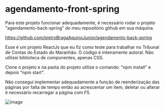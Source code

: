 # agendamento-front-spring
Para este projeto funcionar adequadamente, é necessário rodar o projeto "agendamento-back-spring" do meu repositório github em sua máquina.

https://github.com/pietroBragaAquinoJunior/agendamento-back-spring

Esse é um projeto ReactJs que eu fiz como teste para trabalhar no Tribunal de Contas do Estado do Maranhão. O código é inteiramente autoral. Não utilizei biblioteca de componentes, apenas CSS.

Clone o projeto e na pasta do projeto utilize o comando: "npm install" e depois "npm start".

Não consegui implementar adequadamente a função de reenderização das páginas por falta de tempo então ao acrescentar um item, deletar ou alterar é necessário recarregar a página com F5.

![image](https://github.com/pietroBragaAquinoJunior/agendamento-front-spring/assets/85259321/aa812aa7-919a-44ba-b876-7dac749b28ba)
